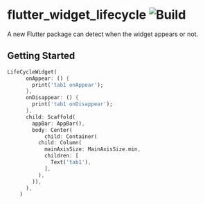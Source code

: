# flutter_widget_lifecycle ![Build](https://github.com/tbm98/flutter_widget_lifecycle/workflows/Build/badge.svg)

A new Flutter package can detect when the widget appears or not.

## Getting Started
```dart
LifeCycleWidget(
      onAppear: () {
        print('tab1 onAppear');
      },
      onDisappear: () {
        print('tab1 onDisappear');
      },
      child: Scaffold(
        appBar: AppBar(),
        body: Center(
            child: Container(
          child: Column(
            mainAxisSize: MainAxisSize.min,
            children: [
              Text('tab1'),
            ],
          ),
        )),
      ),
    )
```
